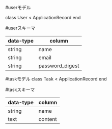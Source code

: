 #userモデル

  class User < ApplicationRecord
  end

#userスキーマ


  |data-type|column|
  |:--|--
  |string |name|
  |string |email|
  |string |password_digest|



#taskモデル
  class Task < ApplicationRecord
  end

#taskスキーマ

  |data-type|column|
  |:--|--
  |string |name|
  |text |content|
